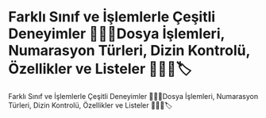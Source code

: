 # Farklı Sınıf ve İşlemlerle Çeşitli Deneyimler 📂🧮📝Dosya İşlemleri, Numarasyon Türleri, Dizin Kontrolü, Özellikler ve Listeler 📂🔢📁🏷️
Farklı Sınıf ve İşlemlerle Çeşitli Deneyimler 📂🧮📝Dosya İşlemleri, Numarasyon Türleri, Dizin Kontrolü, Özellikler ve Listeler 📂🔢📁🏷️
